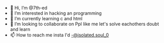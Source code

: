 - 👋 Hi, I’m @7th-ed
- 👀 I’m interested in hacking an programming
- 🌱 I’m currently learning c and html
- 💞️ I’m looking to collaborate on Ppl like me let's solve eachothers doubt and learn
- 📫 How to reach me insta I'd -@isolated.soul_0

<!---
7th-ed/7th-ed is a ✨ special ✨ repository because its `README.md` (this file) appears on your GitHub profile.
You can click the Preview link to take a look at your changes.
--->
